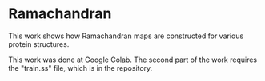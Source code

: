 # Ramachandran

This work shows how Ramachandran maps are constructed for various protein structures.

This work was done at Google Colab. The second part of the work requires the "train.ss" file, which is in the repository.
